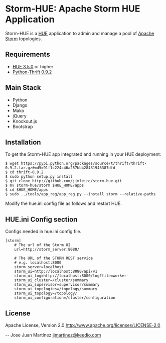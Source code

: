 Storm-HUE: Apache Storm HUE Application
=======================================

Storm-HUE is a [HUE](http://www.gethue.com) application to admin and manage a pool of [Apache Storm](http://storm.apache.org/) topologies. 

Requirements
------------
- [HUE 3.5.0](http://www.gethue.com) or higher
- [Python-Thrift 0.9.2](https://pypi.python.org/pypi/thrift)

Main Stack
----------
   * Python 
   * Django 
   * Mako
   * jQuery
   * Knockout.js
   * Bootstrap

Installation
------------
To get the Storm-HUE app integrated and running in your HUE deployment:

    $ wget https://pypi.python.org/packages/source/t/thrift/thrift-0.9.2.tar.gz#md5=91f1c224c46a257bb428431943387dfd
    $ cd thrift-0.9.2
    $ sudo python setup.py install
    $ git clone http://github.com/jjmleiro/storm-hue.git
    $ mv storm-hue/storm $HUE_HOME/apps
    $ cd $HUE_HOME/apps
    $ sudo ../tools/app_reg/app_reg.py --install storm --relative-paths

Modify the hue.ini config file as follows and restart HUE. 

HUE.ini Config section
----------------------
Configs needed in hue.ini config file.

    [storm]
        # The url of the Storm UI
        url=http://storm_server:8080/

        # The URL of the STORM REST service
        # e.g. localhost:8080
        storm_server=localhost
        storm_ui=http://localhost:8080/api/v1
        storm_ui_log=http://localhost:8000/log?file=worker-
        storm_ui_cluster=/cluster/summary
        storm_ui_supervisor=supervisor/summary
        storm_ui_topologies=/topology/summary
        storm_ui_topology=/topology/
        storm_ui_configuration=/cluster/configuration

License
-------
Apache License, Version 2.0
http://www.apache.org/licenses/LICENSE-2.0

--
Jose Juan Martínez <jjmartinez@keedio.com>

